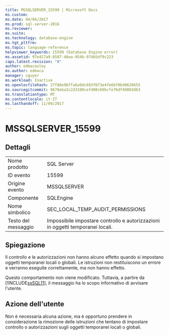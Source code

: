 ```yaml
---
title: MSSQLSERVER_15599 | Microsoft Docs
ms.custom: 
ms.date: 04/04/2017
ms.prod: sql-server-2016
ms.reviewer: 
ms.suite: 
ms.technology: database-engine
ms.tgt_pltfrm: 
ms.topic: language-reference
helpviewer_keywords: 15599 (Database Engine error)
ms.assetid: 97e427a9-8587-46ea-954b-974b5df9c223
caps.latest.revision: "8"
author: edmacauley
ms.author: edmaca
manager: cguyer
ms.workload: Inactive
ms.openlocfilehash: 27f88e96ffa6a9dc693f6f3e4fe6bf0bd0626655
ms.sourcegitcommit: 9678eba3c2d3100cef408c69bcfe76df49803d63
ms.translationtype: MT
ms.contentlocale: it-IT
ms.lasthandoff: 11/09/2017
---
```

# <a name="mssqlserver15599"></a>MSSQLSERVER_15599
  
## <a name="details"></a>Dettagli  
  
|||  
|-|-|  
|Nome prodotto|SQL Server|  
|ID evento|15599|  
|Origine evento|MSSQLSERVER|  
|Componente|SQLEngine|  
|Nome simbolico|SEC_LOCAL_TEMP_AUDIT_PERMISSIONS|  
|Testo del messaggio|Impossibile impostare controllo e autorizzazioni in oggetti temporanei locali.|  
  
## <a name="explanation"></a>Spiegazione  
Il controllo e le autorizzazioni non hanno alcuno effetto quando si impostano oggetti temporanei locali o globali. Le istruzioni non restituiscono un errore e verranno eseguite correttamente, ma non hanno effetto.  
  
Questo comportamento non viene modificato. Tuttavia, a partire da [!INCLUDE[ssSQL11](../../includes/sssql11-md.md)], il messaggio ha lo scopo informativo di avvisare l'utente.  
  
## <a name="user-action"></a>Azione dell'utente  
Non è necessaria alcuna azione, ma è opportuno prendere in considerazione la rimozione delle istruzioni che tentano di impostare controllo o autorizzazioni sugli oggetti temporanei locali o globali.  
  
